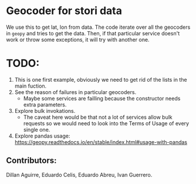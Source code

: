 
# Geocoder for stori data


We use this to get lat, lon from data. The code iterate over all the geocoders in `geopy` and tries to get the data. Then, if that particular service doesn't work or throw some exceptions, it will try with another one. 


# TODO:
1. This is one first example, obviously we need to get rid of the lists in the main fuction.
2. See the reason of failures in particular geocoders.
    - Maybe some services are failling because the constructor needs extra parameters.  
3. Explore bulk invokations.
    - The caveat here would be that not a lot of services allow bulk requests so we would need to look into the Terms of Usage of every single one.
4. Explore pandas usage: https://geopy.readthedocs.io/en/stable/index.html#usage-with-pandas


## Contributors:
Dillan Aguirre, Eduardo Celis, Eduardo Abreu, Ivan Guerrero.
